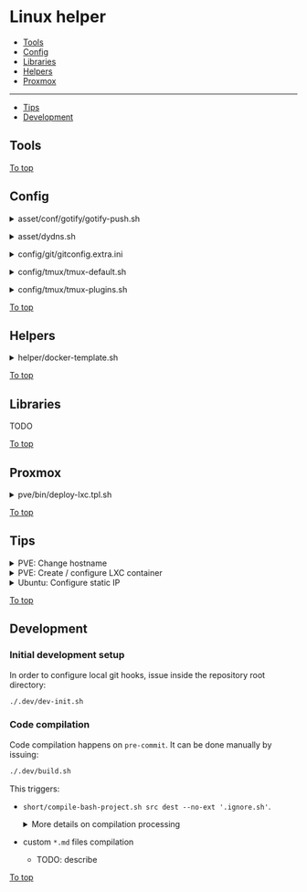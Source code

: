 <a id="top"></a>

# Linux helper

* [Tools](#tools)
* [Config](#config)
* [Libraries](#libraries)
* [Helpers](#helpers)
* [Proxmox](#proxmox)
---
* [Tips](#tips)
* [Development](#development)

## Tools

<!-- .LH_DETAILS:bin/compile-bash-file.sh -->
<!-- .LH_DETAILS:bin/demo.sh -->
<!-- .LH_DETAILS:bin/ssh-gen.sh -->
<!-- .LH_DETAILS:short/compile-bash-project.sh -->
<!-- .LH_DETAILS:short/ssh-gen-github.sh -->
<!-- .LH_DETAILS:short/ssh-gen-vc.sh -->

[To top]

## Config

<a id="asset/conf/gotify/gotify-push.sh"></a>
<details><summary>asset/conf/gotify/gotify-push.sh</summary>

  [Link to the section](#asset/conf/gotify/gotify-push.sh)

  View [`gotify-push.sh`](@@BASE_RAW_URL/master/dist/asset/conf/gotify/gotify-push.sh)
  
  **AD HOC:**

  ~~~sh
  # VERSION can be changed to any treeish
  (
    VERSION='master'
    curl -V &>/dev/null && dl_tool=(curl -fsSL) || dl_tool=(wget -qO-)
    set -x; "${dl_tool[@]}" "@@BASE_RAW_URL/${VERSION:-master}/dist/asset/conf/gotify/gotify-push.sh" \
    || "${dl_tool[@]}" "@@BASE_RAW_URL_ALT/${VERSION:-master}/dist/asset/conf/gotify/gotify-push.sh"
  ) | (set -x; tee ~/gotify-push.sh >/dev/null && chmod +x ~/gotify-push.sh)
  ~~~
</details>

<a id="asset/dydns.sh"></a>
<details><summary>asset/dydns.sh</summary>

  [Link to the section](#asset/dydns.sh)

  **AD HOC:**

  ~~~sh
  # VERSION can be changed to any treeish
  (
    VERSION='master'
    curl -V &>/dev/null && dl_tool=(curl -fsSL) || dl_tool=(wget -qO-)
    set -x; "${dl_tool[@]}" "@@BASE_RAW_URL/${VERSION:-master}/dist/asset/dydns.sh" \
    || "${dl_tool[@]}" "@@BASE_RAW_URL_ALT/${VERSION:-master}/dist/asset/dydns.sh"
  ) | (set -x; tee ~/dydns.sh >/dev/null && chmod +x ~/dydns.sh)
  ~~~

  <!-- .LH_HELP:asset/dydns.sh -->
</details>

<!-- .LH_DETAILS:config/bash/bashrcd.sh -->
<!-- .LH_DETAILS:config/git/git-ps1.sh -->

<a id="config/git/gitconfig.extra.ini"></a>
<details><summary>config/git/gitconfig.extra.ini</summary>

  [Link to the section](#config/git/gitconfig.extra.ini)

  View [`gitconfig.extra.ini`](@@BASE_RAW_URL/master/src/asset/conf/git/gitconfig.extra.ini)
  
  **AD HOC:**

  ~~~sh
  # VERSION can be changed to any treeish
  (
    VERSION='master'
    curl -V &>/dev/null && dl_tool=(curl -fsSL) || dl_tool=(wget -qO-)
    set -x; "${dl_tool[@]}" "@@BASE_RAW_URL/${VERSION:-master}/src/asset/conf/git/gitconfig.extra.ini" \
    || "${dl_tool[@]}" "@@BASE_RAW_URL_ALT/${VERSION:-master}/src/asset/conf/git/gitconfig.extra.ini"
  ) | (set -x; tee ~/.gitconfig.lh-extra.ini >/dev/null) && {
    git config --global --get-all include.path | grep -qFx '~/.gitconfig.lh-extra.ini' \
    || (set -x; git config --global --add include.path '~/.gitconfig.lh-extra.ini')
  }
  ~~~
</details>

<a id="config/tmux/tmux-default.sh"></a>
<details><summary>config/tmux/tmux-default.sh</summary>

  [Link to the section](#config/tmux/tmux-default.sh)

  View [`default.conf`](@@BASE_RAW_URL/master/src/asset/conf/tmux/default.conf)
  <!-- .LH_ADHOC_USAGE:config/tmux/tmux-default.sh -->
  <!-- .LH_HELP:config/tmux/tmux-default.sh -->
</details>

<a id="config/tmux/tmux-plugins.sh"></a>
<details><summary>config/tmux/tmux-plugins.sh</summary>

  [Link to the section](#config/tmux/tmux-plugins.sh)

  View [`plugins.conf`](@@BASE_RAW_URL/master/src/asset/conf/tmux/plugins.conf) and [`appendix.conf`](@@BASE_RAW_URL/master/src/asset/conf/tmux/appendix.conf)
  <!-- .LH_ADHOC_USAGE:config/tmux/tmux-plugins.sh -->
  <!-- .LH_HELP:config/tmux/tmux-plugins.sh -->
</details>  

[To top]

## Helpers

<a id="helper/docker-template.sh"></a>
<details><summary>helper/docker-template.sh</summary>

  [Link to the section](#helper/docker-template.sh)

  Merge and compile docker-compose template(s).

  **Usage demo**:

  See [`docker-compose.npm.tpl.yaml`](@@BASE_RAW_URL/master/src/asset/docker/docker-compose.npm.tpl.yaml) and [`docker-compose.nginx-proxy.tpl.yaml`](@@BASE_RAW_URL/master/src/asset/docker/docker-compose.nginx-proxy.tpl.yaml)

  ~~~sh
  # LH_VERSION can be changed to any treeish
  bash -- <(
    LH_VERSION='master'
    curl -V &>/dev/null && dl_tool=(curl -fsSL) || dl_tool=(wget -qO-)
    set -x; "${dl_tool[@]}" "@@BASE_RAW_URL/${LH_VERSION:-master}/dist/helper/docker-template.sh" \
    || "${dl_tool[@]}" "@@BASE_RAW_URL_ALT/${LH_VERSION:-master}/dist/helper/docker-template.sh"
  ) @npm @nginx-proxy \ # merge npm and nginx-proxy templates
    NPM_UID 1000 \
    NPM_GID=1000 \ # Same as 'NPM_GID 1000'
    +NPM_ENVIRONMENT 'VIRTUAL_HOST=foo.bar' \
    +NPM_ENVIRONMENT='VIRTUAL_PORT=8080' \ # Same as +'NPM_ENVIRONMENT=VIRTUAL_PORT=8080'
    -NPM_PORT_HTTP \ # Remove NPM_PORT_* lines
    -NPM_PORT_HTTPS \
    -NPM_PORT_ADMIN \
    -NPM_PORTS \ # Remove ports node to avoid invalid docker-compose file
    +NPM_OPTS network_mode=host \ # Same as +'NPM_OPTS network_mode host', +'NPM_OPTS=network_mode=host'
    -NGINX_PROXY_PORT_HTTP=8080
    -NGINX_PROXY_PORTS
  ~~~
</details>  

[To top]

## Libraries

TODO

[To top]

## Proxmox

<a id="pve/bin/deploy-lxc.tpl.sh"></a>
<details><summary>pve/bin/deploy-lxc.tpl.sh</summary>

  [Link to the section](#pve/bin/deploy-lxc.tpl.sh)

  **AD HOC:**
  ~~~sh
  # LH_VERSION can be changed to any treeish
  (
    LH_VERSION='master'
    curl -V &>/dev/null && dl_tool=(curl -fsSL) || dl_tool=(wget -qO-)
    set -x; "${dl_tool[@]}" "@@BASE_RAW_URL/${LH_VERSION:-master}/dist/pve/bin/deploy-lxc.tpl.sh" \
    || "${dl_tool[@]}" "@@BASE_RAW_URL_ALT/${LH_VERSION:-master}/dist/pve/bin/deploy-lxc.tpl.sh"
  ) | (DEST=./my-lxc.sh; set -x; tee -- "${DEST}" >/dev/null; chmod +x -- "${DEST}")
  ~~~

  <!-- .LH_HELP:pve/bin/deploy-lxc.tpl.sh -->
</details>  

[To top]

## Tips

<details><summary>PVE: Change hostname</summary>

[Change hostname Proxmox](https://bobcares.com/blog/change-hostname-proxmox/)
</details>

<details><summary>PVE: Create / configure LXC container</summary>

```sh
# 
# CREATE
# 

CT_ID="$(pvesh get /cluster/nextid)"  # Or numeric 100+ CT_ID value
TEMPLATE="$(
  template=TEMPLATE_FILE
  tmp="$(ext=".tar.${template##*.tar.}"; set -x; mktemp --suffix "${ext}")"
  curl -fsSL http://download.proxmox.com/images/system/${template} \
  | (set -x; tee -- "${tmp}"); echo "${tmp}"
)"  # Or: TEMPLATE=/var/lib/vz/template/cache/TEMPLATE_FILE
NET='name=eth0,bridge=vmbr0,ip=dhcp'  # Or: NET='...,ip=10.0.0.69/8,gw=10.0.0.1'

pct create "${CT_ID}" "${TEMPLATE}" \
  --unprivileged 1 \
  --net0 "${NET}" \
  --password "$(openssl passwd -6 -salt "$(openssl rand -hex 6)" -stdin <<< changeme)" \
  --storage local-lvm

# 
# CONFIGURE: basic
# 

# `--features nesting=1` # when `--unprivileged 0`
pct set CT_ID \
  --timezone host \
  --features nesting=1,keyctl=1 \
  --onboot 1 \
  --cores 1 \
  --memory 2048 \
  --swap 1024 \
  --hostname HOSTNAME \
  --tags 'TAG1;TAG2'

# https://almalinux.org/blog/2023-12-20-almalinux-8-key-update/
# AlmaLinux < 9 fix GPG (with running container):
lxc-attach -n CT_ID -- \
  rpm --import https://repo.almalinux.org/almalinux/RPM-GPG-KEY-AlmaLinux

# 
# CONFIGURE: docker-ready
# 

# With `--features nesting=1,keyctl=1`
# or `--unprivileged 0 --features nesting=1`
# no additional settings required except for alpine

# Alpine only (with running container):
lxc-attach -n CT_ID -- \
  rc-update add cgroups default >/dev/null

# Alpine install docker (with running container):
lxc-attach -n CT_ID -- /bin/sh -c "
  apk add --update --no-cache docker docker-cli-compose
  rc-update add docker boot

  # May produce some 'limit' error that seems to be harmless
  service docker start
"

# 
# CONFIGURE: VPN-ready
# 
# * https://pve.proxmox.com/wiki/OpenVPN_in_LXC
# 

cat <<-'EOF' | set -e 's/^\s*//' | (set -x; tee -a /etc/pve/lxc/CT_ID.conf)
  lxc.mount.entry: /dev/net dev/net none bind,create=dir 0 0
  lxc.cgroup2.devices.allow: c 10:200 rwm
EOF

# Plus for GP in CentOS-likes
echo "lxc.cap.drop:" | (set -x; tee -a /etc/pve/lxc/CT_ID.conf)

# 
# CONFIGURE: VAAPI
# 

# Unprivileged
if [[ -e /dev/dri/renderD128 ]]; then
  echo 'dev0: /dev/dri/renderD128,gid=104'

  if [[ -e /dev/dri/card1 ]]; then
    echo 'dev1: /dev/dri/card1,gid=44'
  else
    echo 'dev1: /dev/dri/card0,gid=44'
  fi
fi | (set -x; tee -a /etc/pve/lxc/CT_ID.conf)

# Privileged
cat <<-'EOF' | set -e 's/^\s*//' | (set -x; tee -a /etc/pve/lxc/CT_ID.conf)
  lxc.cgroup2.devices.allow: c 226:0 rwm
  lxc.cgroup2.devices.allow: c 226:128 rwm
  lxc.cgroup2.devices.allow: c 29:0 rwm
  lxc.mount.entry: /dev/fb0 dev/fb0 none bind,optional,create=file
  lxc.mount.entry: /dev/dri dev/dri none bind,optional,create=dir
  lxc.mount.entry: /dev/dri/card1 dev/dri/card1 none bind,optional,create=file
EOF
```
</details>

<details><summary>Ubuntu: Configure static IP</summary>

```yaml
## Reference: https://openvpn.net/as-docs/tutorials/tutorial--static-ip-on-ubuntu.html

## Modify the configuration
# cat /etc/netplan/01-netcfg.yaml
network:
  ethernets:
    eth0:           # Ethernet interface. `ip link` to list all available
    dhcp4: false    # Disable DHCP
    addresses: [192.0.2.2/24]  # Static IP / subnet mask
    routes:
      - to: default
        via: 192.0.2.254          # Default gateway
    nameservers:
      address: [192.168.0.2.254]  # DNS servers

## Apply the configuration
# netplan apply
```
</details>

[To top]

## Development

### Initial development setup

In order to configure local git hooks, issue inside the repository root directory:

```sh
./.dev/dev-init.sh
```

### Code compilation

Code compilation happens on `pre-commit`. It can be done manually by issuing:

```sh
./.dev/build.sh
```

This triggers:

* `short/compile-bash-project.sh src dest --no-ext '.ignore.sh'`. <details>
    <summary>More details on compilation processing</summary>
    
    <!-- .LH_ADHOC:short/compile-bash-project.sh --help | less -->
  </details>
* custom `*.md` files compilation
  * TODO: describe

[To top]

[To top]: #top
